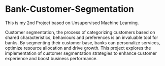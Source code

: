# Bank-Customer-Segmentation
This is my 2nd Project based on Unsupervised Machine Learning.

Customer segmentation, the process of categorizing customers based on shared characteristics, behaviours and preferences is an invaluable tool for banks. By segmenting their customer base, banks can personalize services, optimize resource allocation and drive growth. This project explores the implementation of customer segmentation strategies to enhance customer experience and boost business performance. 
